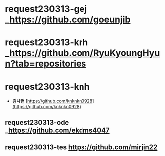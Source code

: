 # request230313-gej _https://github.com/goeunjib
# request230313-krh _https://github.com/RyuKyoungHyun?tab=repositories
# request230313-knh
* **김나현** [https://github.com/knknkn0928](https://github.com/knknkn0928)
## request230313-ode _https://github.com/ekdms4047
## request230313-tes https://github.com/mirjin22